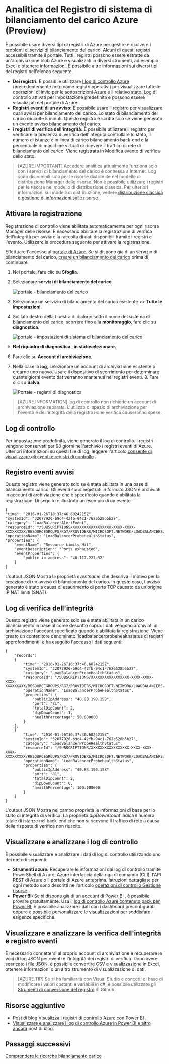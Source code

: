 <properties
   pageTitle="Eseguire il monitoraggio delle operazioni, eventi e contatori per bilanciamento del carico | Microsoft Azure"
   description="Informazioni su come abilitare eventi di avviso e ricercare la registrazione di stato di integrità per bilanciamento del carico di Azure"
   services="load-balancer"
   documentationCenter="na"
   authors="sdwheeler"
   manager="carmonm"
   editor="tysonn"
   tags="azure-resource-manager"
/>
<tags
   ms.service="load-balancer"
   ms.devlang="na"
   ms.topic="article"
   ms.tgt_pltfrm="na"
   ms.workload="infrastructure-services"
   ms.date="10/24/2016"
   ms.author="sewhee" />

# <a name="log-analytics-for-azure-load-balancer-preview"></a>Analitica del Registro di sistema di bilanciamento del carico Azure (Preview)

È possibile usare diversi tipi di registri di Azure per gestire e risolvere i problemi di servizi di bilanciamento del carico. Alcuni di questi registri accessibili tramite il portale. Tutti i registri possono essere estratte da un'archiviazione blob Azure e visualizzati in diversi strumenti, ad esempio Excel e ottenere informazioni. È possibile altre informazioni sui diversi tipi dei registri nell'elenco seguente.

- **Dei registri:** È possibile utilizzare [I log di controllo Azure](../../articles/monitoring-and-diagnostics/insights-debugging-with-events.md) (precedentemente noto come registri operativi) per visualizzare tutte le operazioni di invio per le sottoscrizioni Azure e il relativo stato. Log di controllo attivati per impostazione predefinita e possono essere visualizzati nel portale di Azure.
- **Registri eventi di un avviso:** È possibile usare il registro per visualizzare quali avvisi per bilanciamento del carico. Lo stato di bilanciamento del carico raccolte 5 minuti. Questo registro è scritta solo se viene generato un evento avviso bilanciamento del carico.
- **i registri di verifica dell'integrità:** È possibile utilizzare il registro per verificare la presenza di verifica dell'integrità controllare lo stato, il numero di istanze è in linea di carico bilanciamento back-end e la percentuale di macchine virtuali di ricevere il traffico di rete di bilanciamento del carico. Viene registrata in Modifica evento di verifica dello stato.

>[AZURE.IMPORTANT] Accedere analitica attualmente funziona solo con i servizi di bilanciamento del carico è connessa a Internet. Log sono disponibili solo per le risorse distribuite nel modello di distribuzione Manager delle risorse. Non è possibile utilizzare i registri per le risorse nel modello di distribuzione classica. Per ulteriori informazioni sui modelli di distribuzione, vedere [distribuzione classica e gestione di informazioni sulle risorse](../../articles/resource-manager-deployment-model.md).

## <a name="enable-logging"></a>Attivare la registrazione

Registrazione di controllo viene abilitata automaticamente per ogni risorsa Manager delle risorse. È necessario abilitare la registrazione di verifica dell'integrità per avviare la raccolta di dati disponibili tramite i registri e l'evento. Utilizzare la procedura seguente per attivare la registrazione.

Effettuare l'accesso al [portale di Azure](http://portal.azure.com). Se si dispone già di un servizio di bilanciamento del carico, [creare un bilanciamento del carico](load-balancer-get-started-internet-arm-ps.md) prima di continuare.

1. Nel portale, fare clic su **Sfoglia**.
2. Selezionare **servizi di bilanciamento del carico**.

    ![portale - bilanciamento del carico](./media/load-balancer-monitor-log/load-balancer-browse.png)

3. Selezionare un servizio di bilanciamento del carico esistente >> **Tutte le impostazioni**.
4. Sul lato destro della finestra di dialogo sotto il nome del sistema di bilanciamento del carico, scorrere fino alla **monitoraggio**, fare clic su **diagnostica**.

    ![portale - impostazioni di sistema di bilanciamento del carico](./media/load-balancer-monitor-log/load-balancer-settings.png)

5. **Nel riquadro di **diagnostica** , in **stato**selezionare.**
6. Fare clic su **Account di archiviazione**.
7. Nella casella **log**, selezionare un account di archiviazione esistente o crearne uno nuovo. Usare il dispositivo di scorrimento per determinare quante giorni evento dat verranno mantenuti nei registri eventi. 8. Fare clic su **Salva**.

    ![Portale - registri di diagnostica](./media/load-balancer-monitor-log/load-balancer-diagnostics.png)

>[AZURE.INFORMATION] log di controllo non richiede un account di archiviazione separata. L'utilizzo di spazio di archiviazione per l'evento e dell'integrità della registrazione verifica causeranno spese.

## <a name="audit-log"></a>Log di controllo

Per impostazione predefinita, viene generato il log di controllo. I registri vengono conservati per 90 giorni nell'archivio i registri eventi di Azure. Ulteriori informazioni su questi file di log, leggere l'articolo [consente di visualizzare gli eventi e registri di controllo](../../articles/monitoring-and-diagnostics/insights-debugging-with-events.md) .

## <a name="alert-event-log"></a>Registro eventi avvisi

Questo registro viene generato solo se è stata abilitata in una base di bilanciamento carico. Gli eventi sono registrati in formato JSON e archiviati in account di archiviazione che è specificato quando è abilitata la registrazione. Di seguito è illustrato un esempio di un evento.

    {
    "time": "2016-01-26T10:37:46.6024215Z",
    "systemId": "32077926-b9c4-42fb-94c1-762e528b5b27",
    "category": "LoadBalancerAlertEvent",
    "resourceId": "/SUBSCRIPTIONS/XXXXXXXXXXXXXXXXX-XXXX-XXXX-XXXXXXXXX/RESOURCEGROUPS/RG7/PROVIDERS/MICROSOFT.NETWORK/LOADBALANCERS/WWEBLB",
    "operationName": "LoadBalancerProbeHealthStatus",
    "properties": {
        "eventName": "Resource Limits Hit",
        "eventDescription": "Ports exhausted",
        "eventProperties": {
            "public ip address": "40.117.227.32"
        }
    }

L'output JSON Mostra la proprietà *eventname* che descriva il motivo per la creazione di un avviso di bilanciamento del carico. In questo caso, l'avviso generato è stato a causa di esaurimento di porte TCP causato da un'origine IP NAT limiti (SNAT).

## <a name="health-probe-log"></a>Log di verifica dell'integrità

Questo registro viene generato solo se è stata abilitata in un carico bilanciamento in base al come descritto sopra. I dati vengono archiviati in archiviazione l'account specificato quando è abilitata la registrazione. Viene creato un contenitore denominato 'loadbalancerprobehealthstatus di registri approfondimenti' e ha eseguito l'accesso i dati seguenti:

    {
        "records":
        {
            "time": "2016-01-26T10:37:46.6024215Z",
            "systemId": "32077926-b9c4-42fb-94c1-762e528b5b27",
            "category": "LoadBalancerProbeHealthStatus",
            "resourceId": "/SUBSCRIPTIONS/XXXXXXXXXXXXXXXXX-XXXX-XXXX-XXXX-XXXXXXXXX/RESOURCEGROUPS/RG7/PROVIDERS/MICROSOFT.NETWORK/LOADBALANCERS/WWEBLB",
            "operationName": "LoadBalancerProbeHealthStatus",
            "properties": {
                "publicIpAddress": "40.83.190.158",
                "port": "81",
                "totalDipCount": 2,
                "dipDownCount": 1,
                "healthPercentage": 50.000000
            }
        },
        {
            "time": "2016-01-26T10:37:46.6024215Z",
            "systemId": "32077926-b9c4-42fb-94c1-762e528b5b27",
            "category": "LoadBalancerProbeHealthStatus",
            "resourceId": "/SUBSCRIPTIONS/XXXXXXXXXXXXXXXXX-XXXX-XXXX-XXXX-XXXXXXXXX/RESOURCEGROUPS/RG7/PROVIDERS/MICROSOFT.NETWORK/LOADBALANCERS/WWEBLB",
            "operationName": "LoadBalancerProbeHealthStatus",
            "properties": {
                "publicIpAddress": "40.83.190.158",
                "port": "81",
                "totalDipCount": 2,
                "dipDownCount": 0,
                "healthPercentage": 100.000000
            }
        }
    }

L'output JSON Mostra nel campo proprietà le informazioni di base per lo stato di integrità di verifica. La proprietà *dipDownCount* indica il numero totale di istanze nel back-end che non si ricevono il traffico di rete a causa delle risposte di verifica non riuscito.

## <a name="view-and-analyze-the-audit-log"></a>Visualizzare e analizzare i log di controllo

È possibile visualizzare e analizzare i dati di log di controllo utilizzando uno dei metodi seguenti:

- **Strumenti azure:** Recuperare le informazioni dai log di controllo tramite PowerShell di Azure, Azure interfaccia della riga di comando (CLI), l'API REST di Azure o il portale di Azure anteprima. Istruzioni dettagliate per ogni metodo sono descritti nell'articolo [operazioni di controllo Gestione risorse](../../articles/resource-group-audit.md) .
- **Power BI:** Se si dispone già di un account di [Power BI](https://powerbi.microsoft.com/pricing) , è possibile provare gratuitamente. Usa il [log di controllo Azure contenuto pack per Power BI](https://powerbi.microsoft.com/documentation/powerbi-content-pack-azure-audit-logs), è possibile analizzare i dati con i dashboard preconfigurati oppure è possibile personalizzare le visualizzazioni per soddisfare esigenze specifiche.

## <a name="view-and-analyze-the-health-probe-and-event-log"></a>Visualizzare e analizzare la verifica dell'integrità e registro eventi

È necessario connettersi al proprio account di archiviazione e recuperare le voci di log JSON per eventi e l'integrità dei registri di verifica. Dopo avere scaricato i file JSON, è possibile convertire CSV e visualizzazione in Excel, ottenere informazioni o un altro strumento di visualizzazione di dati.

>[AZURE.TIP] Se si ha familiarità con Visual Studio e concetti di base di modificare i valori costanti e variabili in c#, è possibile utilizzare gli [Strumenti di conversione del registro](https://github.com/Azure-Samples/networking-dotnet-log-converter) di Github.

## <a name="additional-resources"></a>Risorse aggiuntive

- Post di blog [Visualizza i registri di controllo Azure con Power BI](http://blogs.msdn.com/b/powerbi/archive/2015/09/30/monitor-azure-audit-logs-with-power-bi.aspx) .
- [Visualizzare e analizzare i log di controllo Azure in Power BI e altro ancora](https://azure.microsoft.com/blog/analyze-azure-audit-logs-in-powerbi-more/) post di blog.

## <a name="next-steps"></a>Passaggi successivi

[Comprendere le ricerche bilanciamento carico](load-balancer-custom-probe-overview.md)
